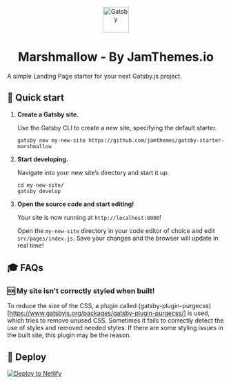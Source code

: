 <p align="center">
  <a href="https://www.gatsbyjs.org">
    <img alt="Gatsby" src="https://www.gatsbyjs.org/monogram.svg" width="60" />
  </a>
</p>
<h1 align="center">
  Marshmallow - By JamThemes.io
</h1>

A simple Landing Page starter for your next Gatsby.js project.

## 🚀 Quick start

1.  **Create a Gatsby site.**

    Use the Gatsby CLI to create a new site, specifying the default starter.

    ```shell
    gatsby new my-new-site https://github.com/jamthemes/gatsby-starter-marshmallow
    ```

1.  **Start developing.**

    Navigate into your new site’s directory and start it up.

    ```shell
    cd my-new-site/
    gatsby develop
    ```

1.  **Open the source code and start editing!**

    Your site is now running at `http://localhost:8000`!

    Open the `my-new-site` directory in your code editor of choice and edit `src/pages/index.js`. Save your changes and the browser will update in real time!

## 🎓 FAQs

### 🆘 My site isn't correctly styled when built!

To reduce the size of the CSS, a plugin called (gatsby-plugin-purgecss)[https://www.gatsbyjs.org/packages/gatsby-plugin-purgecss/] is used, which tries to remove unused CSS. Sometimes it fails to correctly detect the use of styles and removed needed styles. If there are some styling issues in the built site, this plugin may be the reason.

## 💫 Deploy

[![Deploy to Netlify](https://www.netlify.com/img/deploy/button.svg)](https://app.netlify.com/start/deploy?repository=https://github.com/jamthemes/gatsby-starter-marshmallow)
